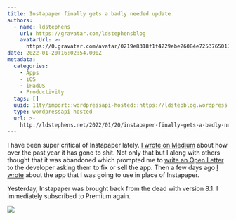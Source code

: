 ```yaml
---
title: Instapaper finally gets a badly needed update
authors:
  - name: ldstephens
    url: https://gravatar.com/ldstephensblog
    avatarUrl: >-
      https://0.gravatar.com/avatar/0219e8318f1f4229ebe26084e7253765017f43ca0c631be37dc6d0b8ad6e40a4?s=96&d=identicon&r=G
date: 2022-01-20T16:02:54.000Z
metadata:
  categories:
    - Apps
    - iOS
    - iPadOS
    - Productivity
  tags: []
  uuid: 11ty/import::wordpressapi-hosted::https://ldstepblog.wordpress.com/?p=3242
  type: wordpressapi-hosted
  url: >-
    http://ldstephens.net/2022/01/20/instapaper-finally-gets-a-badly-needed-update/
---
```

I have been super critical of Instapaper lately. [I wrote on Medium](https://ldstephens.me/instapaper-has-gone-to-shit-8a9afa8db461) about how over the past year it has gone to shit. Not only that but I along with others thought that it was abandoned which prompted me to [write an Open Letter](https://ldstephens.net/2022/01/01/open-letter-to-the-developers-of-instapaper/) to the developer asking them to fix or sell the app. Then a few days ago [I wrote](https://ldstephens.net/2022/01/18/what-ill-use-in-place-of-instapaper/) about the app that I was going to use in place of Instapaper.

Yesterday, Instapaper was brought back from the dead with version 8.1. I immediately subscribed to Premium again.

![](assets/instapaper-8.1-update-SsgfY7Aylpns.png)